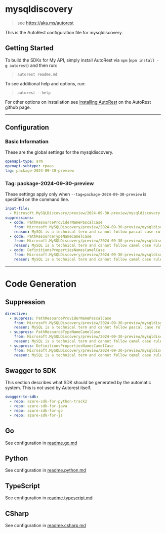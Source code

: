 # mysqldiscovery

> see https://aka.ms/autorest

This is the AutoRest configuration file for mysqldiscovery.

## Getting Started

To build the SDKs for My API, simply install AutoRest via `npm` (`npm install -g autorest`) and then run:

> `autorest readme.md`

To see additional help and options, run:

> `autorest --help`

For other options on installation see [Installing AutoRest](https://aka.ms/autorest/install) on the AutoRest github page.

---

## Configuration

### Basic Information

These are the global settings for the mysqldiscovery.

```yaml
openapi-type: arm
openapi-subtype: rpaas
tag: package-2024-09-30-preview
```
### Tag: package-2024-09-30-preview

These settings apply only when `--tag=package-2024-09-30-preview` is specified on the command line.

```yaml $(tag) == 'package-2024-09-30-preview'
input-file:
  - Microsoft.MySQLDiscovery/preview/2024-09-30-preview/mysqldiscovery.json
suppressions:
  - code: PathResourceProviderNamePascalCase
    from: Microsoft.MySQLDiscovery/preview/2024-09-30-preview/mysqldiscovery.json
    reason: MySQL is a technical term and cannot follow pascal case rule.
  - code: PathResourceTypeNameCamelCase
    from: Microsoft.MySQLDiscovery/preview/2024-09-30-preview/mysqldiscovery.json
    reason: MySQL is a technical term and cannot follow camel case rule.
  - code: DefinitionsPropertiesNamesCamelCase
    from: Microsoft.MySQLDiscovery/preview/2024-09-30-preview/mysqldiscovery.json
    reason: MySQL is a technical term and cannot follow camel case rule.

```
---

# Code Generation

## Suppression
``` yaml
directive:
  - suppress: PathResourceProviderNamePascalCase
    from: Microsoft.MySQLDiscovery/preview/2024-09-30-preview/mysqldiscovery.json
    reason: MySQL is a technical term and cannot follow pascal case rule.
  - suppress: PathResourceTypeNameCamelCase
    from: Microsoft.MySQLDiscovery/preview/2024-09-30-preview/mysqldiscovery.json
    reason: MySQL is a technical term and cannot follow camel case rule.
  - suppress: DefinitionsPropertiesNamesCamelCase
    from: Microsoft.MySQLDiscovery/preview/2024-09-30-preview/mysqldiscovery.json
    reason: MySQL is a technical term and cannot follow camel case rule.
```

## Swagger to SDK

This section describes what SDK should be generated by the automatic system.
This is not used by Autorest itself.

```yaml $(swagger-to-sdk)
swagger-to-sdk:
  - repo: azure-sdk-for-python-track2
  - repo: azure-sdk-for-java
  - repo: azure-sdk-for-go
  - repo: azure-sdk-for-js
```

## Go

See configuration in [readme.go.md](./readme.go.md)

## Python

See configuration in [readme.python.md](./readme.python.md)

## TypeScript

See configuration in [readme.typescript.md](./readme.typescript.md)

## CSharp

See configuration in [readme.csharp.md](./readme.csharp.md)
